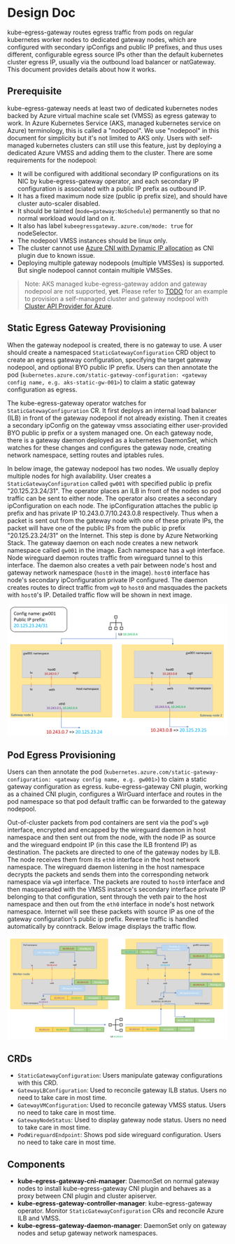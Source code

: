 # Design Doc

kube-egress-gateway routes egress traffic from pods on regular kubernetes worker nodes to dedicated gateway nodes, which are configured with secondary ipConfigs and public IP prefixes, and thus uses different, configurable egress source IPs other than the default kubernetes cluster egress IP, usually via the outbound load balancer or natGateway. This document provides details about how it works.

## Prerequisite

kube-egress-gateway needs at least two of dedicated kubernetes nodes backed by Azure virtual machine scale set (VMSS) as egress gateway to work. In Azure Kubernetes Service (AKS, managed kubernetes service on Azure) terminology, this is called a "nodepool". We use "nodepool" in this document for simplicity but it's not limited to AKS only. Users with self-managed kubernetes clusters can still use this feature, just by deploying a dedicated Azure VMSS and adding them to the cluster. There are some requirements for the nodepool:
* It will be configured with additional secondary IP configurations on its NIC by kube-egress-gateway operator, and each secondary IP configuration is associated with a public IP prefix as outbound IP.
* It has a fixed maximum node size (public ip prefix size), and should have cluster auto-scaler disabled.
* It should be tainted (`mode=gateway:NoSchedule`) permanently so that no normal workload would land on it. 
* It also has label `kubeegressgateway.azure.com/mode: true` for nodeSelector.
* The nodepool VMSS instances should be linux only.
* The cluster cannot use [Azure CNI with Dynamic IP allocation](https://learn.microsoft.com/en-us/azure/aks/configure-azure-cni-dynamic-ip-allocation) as CNI plugin due to known issue.
* Deploying multiple gateway nodepools (multiple VMSSes) is supported. But single nodepool cannot contain multiple VMSSes.

> Note: AKS managed kube-egress-gateway addon and gateway nodepool are not supported, **yet**. Please refer to [TODO](TODO) for an example to provision a self-managed cluster and gateway nodepool with [Cluster API Provider for Azure](https://capz.sigs.k8s.io/).

## Static Egress Gateway Provisioning

When the gateway nodepool is created, there is no gateway to use. A user should create a namespaced `StaticGatewayConfiguration` CRD object to create an egress gateway configuration, specifying the target gateway nodepool, and optional BYO public IP prefix. Users can then annotate the pod (`kubernetes.azure.com/static-gateway-configuration: <gateway config name, e.g. aks-static-gw-001>`) to claim a static gateway configuration as egress.

The kube-egress-gateway operator watches for `StaticGatewayConfiguration` CR. It first deploys an internal load balancer (ILB) in front of the gateway nodepool if not already existing. Then it creates a secondary ipConfig on the gateway vmss associating either user-provided BYO public ip prefix or a system managed one. On each gateway node, there is a gateway daemon deployed as a kubernetes DaemonSet, which watches for these changes and configures the gateway node, creating network namespace, setting routes and iptables rules.

In below image, the gateway nodepool has two nodes. We usually deploy multiple nodes for high availability. User creates a `StaticGatewayConfiguration` called `gw001` with specified public ip prefix "20.125.23.24/31". The operator places an ILB in front of the nodes so pod traffic can be sent to either node. The operator also creates a secondary ipConfiguration on each node. The ipConfiguration attaches the public ip prefix and has private IP 10.243.0.7/10.243.0.8 respectively. Thus when a packet is sent out from the gateway node with one of these private IPs, the packet will have one of the public IPs from the public ip prefix "20.125.23.24/31" on the Internet. This step is done by Azure Networking Stack. The gateway daemon on each node creates a new network namespace called `gw001` in the image. Each namespace has a `wg0` interface. Node wireguard daemon routes traffic from wireguard tunnel to this interface. The daemon also creates a veth pair between node's host and gateway network namespace (`host0` in the image). `host0` interface has node's secondary ipConfiguration private IP configured. The daemon creates routes to direct traffic from `wg0` to `host0` and masquades the packets with `host0`'s IP. Detailed traffic flow will be shown in next image.

![Static Egress Gateway Provision](images/gateway_provision.png)

## Pod Egress Provisioning

Users can then annotate the pod (`kubernetes.azure.com/static-gateway-configuration: <gateway config name, e.g. gw001>`) to claim a static gateway configuration as egress. kube-egress-gateway CNI plugin, working as a chained CNI plugin, configures a WirGuard interface and routes in the pod namespace so that pod default traffic can be forwarded to the gateway nodepool.

Out-of-cluster packets from pod containers are sent via the pod's `wg0` interface, encrypted and encapped by the wireguard daemon in host namespace and then sent out from the node, with the node IP as source and the wireguard endpoint IP (in this case the ILB frontend IP) as destination. The packets are directed to one of the gateway nodes by ILB. The node receives them from its `eth0` interface in the host network namespace. The wireguard daemon listening in the host namespace decrypts the packets and sends them into the corresponding network namespace via `wg0` interface. The packets are routed to `host0` interface and then masqueraded with the VMSS instance's secondary interface private IP belonging to that configuration, sent through the veth pair to the host namespace and then out from the `eth0` interface in node's host network namespace. Internet will see these packets with source IP as one of the gateway configuration's public ip prefix. Reverse traffic is handled automatically by conntrack. Below image displays the traffic flow.

![Pod Egress Provision](images/pod_provision.png)

## CRDs

* `StaticGatewayConfiguration`: Users manipulate gateway configurations with this CRD.
* `GatewayLBConfiguration`: Used to reconcile gateway ILB status. Users no need to take care in most time.
* `GatewayVMConfiguration`: Used to reconcile gateway VMSS status. Users no need to take care in most time.
* `GatewayNodeStatus`: Used to display gateway node status. Users no need to take care in most time.
* `PodWireguardEndpoint`: Shows pod side wireguard configuration. Users no need to take care in most time.

## Components

* **kube-egress-gateway-cni-manager**: DaemonSet on normal gateway nodes to install kube-egress-gateway CNI plugin and behaves as a proxy between CNI plugin and cluster apiserver.
* **kube-egress-gateway-controller-manager**: kube-egress-gateway operator. Monitor `StaticGatewayConfiguration` CRs and reconcile Azure ILB and VMSS.
* **kube-egress-gateway-daemon-manager**: DaemonSet only on gateway nodes and setup gateway network namespaces.
